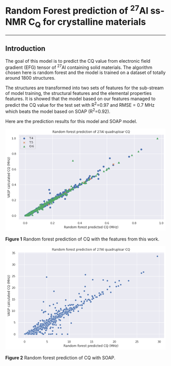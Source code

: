 # Random Forest prediction of <sup>27</sup>Al ss-NMR C<sub>Q</sub> for crystalline materials 

--------------------------------------------------------------------------------------------

## Introduction

The goal of this model is to predict the CQ value from electronic field gradient (EFG) tensor of <sup>27</sup>Al containing solid materials. The algorithm chosen here is random forest and the model is trained on a dataset of totally around 1800 structures.  

The structures are transformed into two sets of features for the sub-stream of model training, the structural features and the elemental properties features. It is showed that the model based on our features managed to predict the CQ value for the test set with R<sup>2</sup>=0.97 and RMSE = 0.7 MHz which beats the model based on SOAP (R<sup>2</sup>=0.92).  

Here are the prediction results for this model and SOAP model.  

![test_result](./figures/test_r2_98_chemenv_split.png)

**Figure 1** Random forest prediction of CQ with the features from this work.  

![test_result_SOAP](./figures/27Al_RF_testset_SOAP_101521.png)

**Figure 2** Random forest prediction of CQ with SOAP.  
